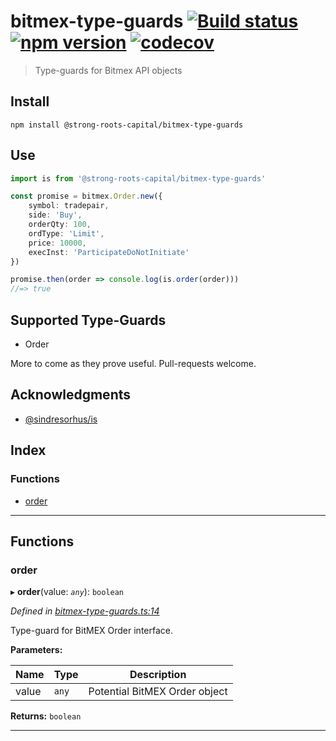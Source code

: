 
bitmex-type-guards [![Build status](https://travis-ci.org/strong-roots-capital/bitmex-type-guards.svg?branch=master)](https://travis-ci.org/strong-roots-capital/bitmex-type-guards) [![npm version](https://img.shields.io/npm/v/@strong-roots-capital/bitmex-type-guards.svg)](https://npmjs.org/package/@strong-roots-capital/bitmex-type-guards) [![codecov](https://codecov.io/gh/strong-roots-capital/bitmex-type-guards/branch/master/graph/badge.svg)](https://codecov.io/gh/strong-roots-capital/bitmex-type-guards)
=============================================================================================================================================================================================================================================================================================================================================================================================================================================================================================================================

> Type-guards for Bitmex API objects

Install
-------

```shell
npm install @strong-roots-capital/bitmex-type-guards
```

Use
---

```typescript
import is from '@strong-roots-capital/bitmex-type-guards'

const promise = bitmex.Order.new({
    symbol: tradepair,
    side: 'Buy',
    orderQty: 100,
    ordType: 'Limit',
    price: 10000,
    execInst: 'ParticipateDoNotInitiate'
})

promise.then(order => console.log(is.order(order)))
//=> true
```

Supported Type-Guards
---------------------

*    Order

More to come as they prove useful. Pull-requests welcome.

Acknowledgments
---------------

*   [@sindresorhus/is](https://github.com/sindresorhus/is)

## Index

### Functions

* [order](#order)

---

## Functions

<a id="order"></a>

###  order

▸ **order**(value: *`any`*): `boolean`

*Defined in [bitmex-type-guards.ts:14](https://github.com/strong-roots-capital/bitmex-type-guards/blob/fc7aef0/src/bitmex-type-guards.ts#L14)*

Type-guard for BitMEX Order interface.

**Parameters:**

| Name | Type | Description |
| ------ | ------ | ------ |
| value | `any` |  Potential BitMEX Order object |

**Returns:** `boolean`

___

